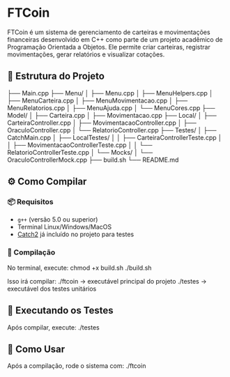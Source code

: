 # FTCoin

FTCoin é um sistema de gerenciamento de carteiras e movimentações financeiras desenvolvido em C++ como parte de um projeto acadêmico de Programação Orientada a Objetos. Ele permite criar carteiras, registrar movimentações, gerar relatórios e visualizar cotações.

## 📁 Estrutura do Projeto

├── Main.cpp
├── Menu/
│ ├── Menu.cpp
│ ├── MenuHelpers.cpp
│ ├── MenuCarteira.cpp
│ ├── MenuMovimentacao.cpp
│ ├── MenuRelatorios.cpp
│ ├── MenuAjuda.cpp
│ └── MenuCores.cpp
├── Model/
│ ├── Carteira.cpp
│ ├── Movimentacao.cpp
├── Local/
│ ├── CarteiraController.cpp
│ ├── MovimentacaoController.cpp
│ ├── OraculoController.cpp
│ └── RelatorioController.cpp
├── Testes/
│ ├── CatchMain.cpp
│ ├── LocalTestes/
│ │ ├── CarteiraControllerTeste.cpp
│ │ ├── MovimentacaoControllerTeste.cpp
│ │ └── RelatorioControllerTeste.cpp
│ └── Mocks/
│ └── OraculoControllerMock.cpp
├── build.sh
└── README.md

## ⚙️ Como Compilar

### 📦 Requisitos

- `g++` (versão 5.0 ou superior)
- Terminal Linux/Windows/MacOS
- [Catch2](https://github.com/catchorg/Catch2) já incluído no projeto para testes

### 🔧 Compilação

No terminal, execute:
chmod +x build.sh
./build.sh

Isso irá compilar:
./ftcoin → executável principal do projeto
./testes → executável dos testes unitários

## 🧪 Executando os Testes
Após compilar, execute:
./testes

## 🚀 Como Usar
Após a compilação, rode o sistema com:
./ftcoin


